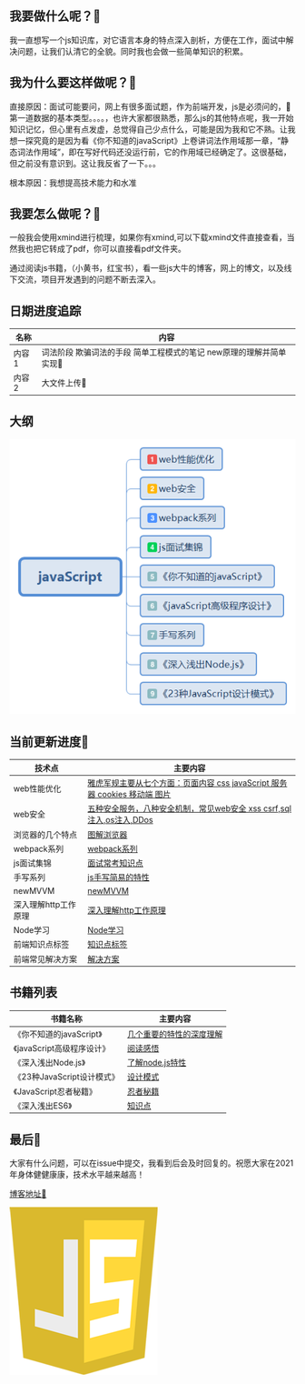 ## 我要做什么呢？🐂
我一直想写一个js知识库，对它语言本身的特点深入剖析，方便在工作，面试中解决问题，让我们认清它的全貌。同时我也会做一些简单知识的积累。
## 我为什么要这样做呢？🐂
直接原因：面试可能要问，网上有很多面试题，作为前端开发，js是必须问的，🤔第一道数据的基本类型。。。。，也许大家都很熟悉，那么js的其他特点呢，我一开始知识记忆，但心里有点发虚，总觉得自己少点什么，可能是因为我和它不熟。让我想一探究竟的是因为看《你不知道的javaScript》上卷讲词法作用域那一章，“静态词法作用域”，即在写好代码还没运行前，它的作用域已经确定了。这很基础，但之前没有意识到。这让我反省了一下。。。

根本原因：我想提高技术能力和水准

## 我要怎么做呢？🐂
一般我会使用xmind进行梳理，如果你有xmind,可以下载xmind文件直接查看，当然我也把它转成了pdf，你可以直接看pdf文件夹。

通过阅读js书籍，（小黄书，红宝书），看一些js大牛的博客，网上的博文，以及线下交流，项目开发遇到的问题不断去深入。

## 日期进度追踪
|  名称   | 内容  |
|  ----  | ----  |
|  内容1   | 词法阶段 欺骗词法的手段 简单工程模式的笔记   new原理的理解并简单实现🔌|
|  内容2   | 大文件上传🔌|

## 大纲
![js大纲](./img/jsContent.png)
## 当前更新进度🐂
|  技术点   | 主要内容  |
|  ----  | ----  |
|web性能优化| [雅虎军规主要从七个方面：页面内容 css javaScript 服务器 cookies 移动端 图片](./xmind/雅虎军规.xmind)|
| web安全  |[五种安全服务，八种安全机制，常见web安全 xss csrf,sql注入,os注入,DDos](./xmind/we.xmind) |
|浏览器的几个特点|[图解浏览器](./xmind/brower.md)|
|webpack系列|[webpack系列](https://github.com/XINXINP/CI-CD/tree/master/webpack%E7%B3%BB%E5%88%97%E5%AD%A6%E4%B9%A0%EF%BC%881%EF%BC%89)|
|js面试集锦|[面试常考知识点](./js/README.md)|
|手写系列|[js手写简易的特性](./handWrite/README.md)|
|newMVVM|[newMVVM](./xmind/newMVVM.xmind)|
|深入理解http工作原理|[深入理解http工作原理](./xmind/http.xmind)|
|Node学习|[Node学习](./xmind/Node.xmind)|
|前端知识点标签|[知识点标签](./xmind/tab.xmind)|
|前端常见解决方案|[解决方案](./xmind/tab.xmind)|
## 书籍列表
|  书籍名称   | 主要内容  |
|  ----  | ----  |
|《你不知道的javaScript》|[几个重要的特性的深度理解](./jsknow/README.md)|
|《javaScript高级程序设计》|[阅读感悟](./gcjs/README.md)|
|《深入浅出Node.js》|[了解node.js特性](./node/README.md)|
|《23种JavaScript设计模式》|[设计模式](./jsmode/README.md)|
|《JavaScript忍者秘籍》|[忍者秘籍](./jsrzmj/README.md)|
|《深入浅出ES6》|[知识点](./jses6/README.md)|
## 最后🐂
大家有什么问题，可以在issue中提交，我看到后会及时回复的。祝愿大家在2021年身体健健康康，技术水平越来越高！

[博客地址📌](http://blog.pxbtf.com)

![js图片](./img/js.png)
